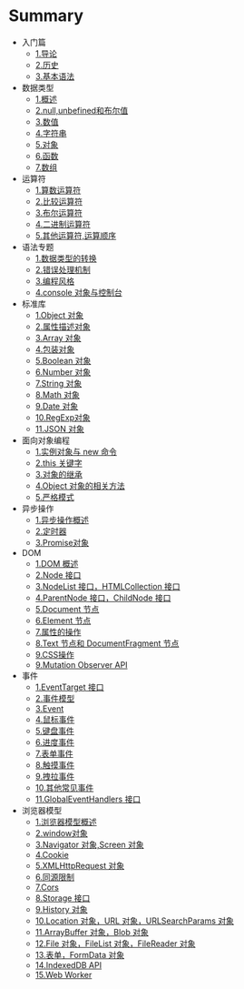 # Summary
* 入门篇
    * [1.导论](docs/basic/introduction.md)
    * [2.历史](docs/basic/history.md)
    * [3.基本语法](docs/basic/grammar.md)
* 数据类型
    * [1.概述](docs/types/general.md)
    * [2.null,unbefined和布尔值](docs/types/null-undefined-boolean.md)
    * [3.数值](docs/types/number.md)
    * [4.字符串](docs/types/string.md)
    * [5.对象](docs/types/object.md)
    * [6.函数](docs/types/function.md)
    * [7.数组](docs/types/array.md)
* 运算符
    * [1.算数运算符](docs/operators/arithmetic.md)
    * [2.比较运算符](docs/operators/comparison.md)
    * [3.布尔运算符](docs/operators/boolean.md)
    * [4.二进制运算符](docs/operators/bit.md)
    * [5.其他运算符,运算顺序](docs/operators/priority.md)
* 语法专题
    * [1.数据类型的转换](docs/features/style.md)
    * [2.错误处理机制](docs/features/error.md)
    * [3.编程风格](docs/features/conversion.md)
    * [4.console 对象与控制台](docs/features/console.md)
* 标准库
    * [1.Object 对象](docs/stdlib/object.md)
    * [2.属性描述对象](docs/stdlib/attributes.md)
    * [3.Array 对象](docs/stdlib/array.md)
    * [4.包装对象](docs/stdlib/wrapper.md)
    * [5.Boolean 对象](docs/stdlib/boolean.md)
    * [6.Number 对象](docs/stdlib/number.md)
    * [7.String 对象](docs/stdlib/string.md)
    * [8.Math 对象](docs/stdlib/math.md)
    * [9.Date 对象](docs/stdlib/date.md)
    * [10.RegExp对象](docs/stdlib/regexp.md)
    * [11.JSON 对象](docs/stdlib/json.md)
* 面向对象编程
    * [1.实例对象与 new 命令](docs/oop/new.md)
    * [2.this 关键字](docs/oop/this.md)
    * [3.对象的继承](docs/oop/prototype.md)
    * [4.Object 对象的相关方法](docs/oop/object.md)
    * [5.严格模式](docs/oop/strict.md)
* 异步操作
    * [1.异步操作概述](docs/async/general.md)
    * [2.定时器](docs/async/timer.md)
    * [3.Promise对象](docs/async/promise.md)
* DOM
    * [1.DOM 概述](docs/dom/general.md)
    * [2.Node 接口](docs/dom/node.md) 
    * [3.NodeList 接口，HTMLCollection 接口](docs/dom/nodelist.md)
    * [4.ParentNode 接口，ChildNode 接口](docs/dom/parentnode.md)
    * [5.Document 节点](docs/dom/document.md)
    * [6.Element 节点](docs/dom/element.md)
    * [7.属性的操作](docs/dom/attributes.md)
    * [8.Text 节点和 DocumentFragment 节点](docs/dom/text.md)
    * [9.CSS操作](docs/dom/css.md)
    * [9.Mutation Observer API](docs/dom/mutationobserver.md)
* 事件
    * [1.EventTarget 接口](docs/events/eventTarget.md)
    * [2.事件模型](docs/events/model.md)
    * [3.Event](docs/events/event.md)
    * [4.鼠标事件](docs/events/mouse.md)
    * [5.键盘事件](docs/events/keyboard.md)
    * [6.进度事件](docs/events/progress.md)
    * [7.表单事件](docs/events/form.md)
    * [8.触摸事件](docs/events/touch.md)
    * [9.拽拉事件](docs/events/drag.md)
    * [10.其他常见事件](docs/events/common.md)
    * [11.GlobalEventHandlers 接口](docs/events/globaleventhandlers.md)
* 浏览器模型
    * [1.浏览器模型概述](docs/bom/engine.md)
    * [2.window对象](docs/bom/window.md)
    * [3.Navigator 对象,Screen 对象](docs/bom/navigator.md)
    * [4.Cookie](docs/bom/cookie.md)
    * [5.XMLHttpRequest 对象](docs/bom/xmlhttprequest.md)
    * [6.同源限制](docs/bom/same-origin.md)
    * [7.Cors](docs/bom/cors.md)
    * [8.Storage 接口](docs/bom/storage.md)
    * [9.History 对象](docs/bom/history.md)
    * [10.Location 对象，URL 对象，URLSearchParams 对象](docs/bom/location.md)
    * [11.ArrayBuffer 对象，Blob 对象](docs/bom/arraybuffer.md)
    * [12.File 对象，FileList 对象，FileReader 对象](docs/bom/file.md)
    * [13.表单，FormData 对象](docs/bom/form.md)
    * [14.IndexedDB API](docs/bom/indexeddb.md)
    * [15.Web Worker](docs/bom/webworker.md)